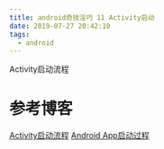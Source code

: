```yaml
---
title: android奇技淫巧 11 Activity启动
date: 2019-07-27 20:42:10
tags:
  - android
---
```

Activity启动流程
<!--more-->
# 参考博客
[Activity启动流程](https://www.jianshu.com/p/89fd44083c1c)
[Android App启动过程](https://juejin.im/post/5d6cad7d518825138e2b587a?utm_source=gold_browser_extension)